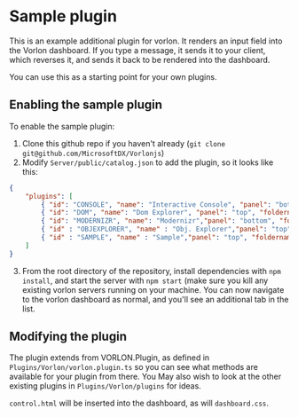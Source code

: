 # Sample plugin

This is an example additional plugin for vorlon. It renders an input field into the Vorlon dashboard. If you type a message, it sends it to your client, which reverses it, and sends it back to be rendered into the dashboard.

You can use this as a starting point for your own plugins.

## Enabling the sample plugin

To enable the sample plugin:

1. Clone this github repo if you haven't already (`git clone git@github.com/MicrosoftDX/Vorlonjs`)
2. Modify `Server/public/catalog.json` to add the plugin, so it looks like this:

```json
{
    "plugins": [
        { "id": "CONSOLE", "name": "Interactive Console", "panel": "bottom", "foldername" :  "interactiveConsole"},
        { "id": "DOM", "name": "Dom Explorer", "panel": "top", "foldername" : "domExplorer" },
        { "id": "MODERNIZR", "name": "Modernizr","panel": "bottom", "foldername" : "modernizrReport" },
        { "id" : "OBJEXPLORER", "name" : "Obj. Explorer","panel": "top", "foldername" :  "objectExplorer" },
        { "id" : "SAMPLE", "name" : "Sample","panel": "top", "foldername" : "sample" }
    ]
}
```

3. From the root directory of the repository, install dependencies with `npm install`, and start the server with `npm start` (make sure you kill any existing vorlon servers running on your machine. You can now navigate to the vorlon dashboard as normal, and you'll see an additional tab in the list.

## Modifying the plugin

The plugin extends from VORLON.Plugin, as defined in `Plugins/Vorlon/vorlon.plugin.ts` so you can see what methods are available for your plugin from there. You May also wish to look at the other existing plugins in `Plugins/Vorlon/plugins` for ideas.

`control.html` will be inserted into the dashboard, as will `dashboard.css`.
